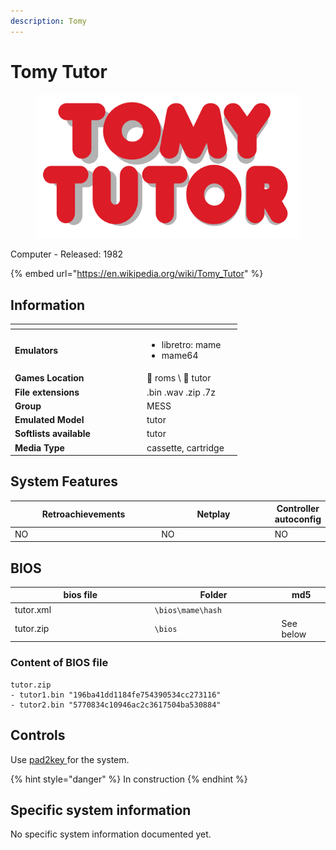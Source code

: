 ```yaml
---
description: Tomy
---
```


# Tomy Tutor

<div align="left">

<figure><img src="https://raw.githubusercontent.com/fabricecaruso/es-theme-carbon/52ff37c9e265587d006945a2ba695b5a962b3a3d/art/logos/tutor.svg" alt=""><figcaption></figcaption></figure>

</div>

Computer - Released: 1982

{% embed url="https://en.wikipedia.org/wiki/Tomy_Tutor" %}

## Information

<table data-header-hidden><thead><tr><th width="197"></th><th></th><th data-hidden></th></tr></thead><tbody><tr><td><strong>Emulators</strong></td><td><ul><li>libretro: mame</li><li>mame64</li></ul></td><td></td></tr><tr><td><strong>Games Location</strong></td><td><span data-gb-custom-inline data-tag="emoji" data-code="1f4c1">📁</span> roms \ <span data-gb-custom-inline data-tag="emoji" data-code="1f4c2">📂</span> tutor</td><td></td></tr><tr><td><strong>File extensions</strong></td><td>.bin .wav .zip .7z</td><td></td></tr><tr><td><strong>Group</strong></td><td>MESS</td><td></td></tr><tr><td><strong>Emulated Model</strong></td><td>tutor</td><td></td></tr><tr><td><strong>Softlists available</strong></td><td>tutor</td><td></td></tr><tr><td><strong>Media Type</strong></td><td>cassette, cartridge</td><td></td></tr></tbody></table>

## System Features

<table><thead><tr><th width="245">Retroachievements</th><th width="200">Netplay</th><th>Controller autoconfig</th></tr></thead><tbody><tr><td>NO</td><td>NO</td><td>NO</td></tr></tbody></table>

## BIOS

<table><thead><tr><th width="209.55555555555557">bios file</th><th width="189">Folder</th><th>md5</th></tr></thead><tbody><tr><td>tutor.xml</td><td><code>\bios\mame\hash</code></td><td></td></tr><tr><td>tutor.zip</td><td><code>\bios</code></td><td>See below</td></tr></tbody></table>

### Content of BIOS file

```
tutor.zip
- tutor1.bin "196ba41dd1184fe754390534cc273116"
- tutor2.bin "5770834c10946ac2c3617504ba530884"
```

## Controls

Use [pad2key ](../../../controllers/pad2key.md)for the system.

{% hint style="danger" %}
In construction
{% endhint %}

## Specific system information

No specific system information documented yet.
